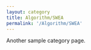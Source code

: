 ```yaml
---
layout: category
title: Algorithm/SWEA
permalink: '/Algorithm/SWEA'
---
```


Another sample category page.
